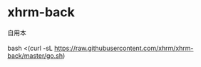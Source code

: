 # xhrm-back
自用本</br></br>
bash <(curl -sL https://raw.githubusercontent.com/xhrm/xhrm-back/master/go.sh)
